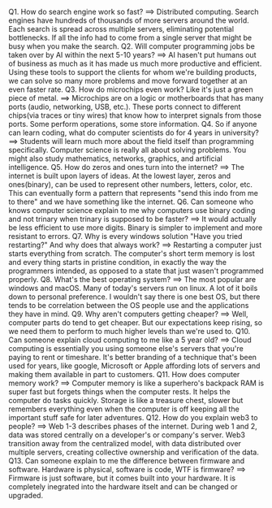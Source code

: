 Q1. How do search engine work so fast?
==> Distributed computing. Search engines have hundreds of thousands of more servers around the world. Each search is spread across multiple    servers, eliminating potential bottlenecks. If all the info had to come from a single server that might be busy when you make the search.
Q2. Will computer programming jobs be taken over by AI within the next 5-10 years?
==> AI hasen't put humans out of business as much as it has made us much more productive and efficient. Using these tools to support the clients for whom we're building products, we can solve so many more problems and move forward together at an even faster rate.
Q3. How do microchips even work? Like it's just a green piece of metal.
==> Microchips are on a logic or motherboards that has many ports (audio, networking, USB, etc.). These ports connect to different chips(via traces or tiny wires) that know how to interpret signals from those ports. Some perform operations, some store information.
Q4. So if anyone can learn coding, what do computer scientists do for 4 years in university?
==> Students will learn much more about the field itself than programming specifically. Computer science is really all about solving problems. You might also study mathematics, networks, graphics, and artificial intelligence.
Q5. How do zeros and ones turn into the internet?
==> The internet is built upon layers of ideas. At the lowest layer, zeros and ones(binary), can be used to represent other numbers, letters, color, etc. This can eventually form a pattern that represents "send this indo from me to there" and we have something like the internet.
Q6. Can someone who knows computer science explain to me why computers use binary coding and not trinary when trinary is supposed to be faster?
==> It would actually be less efficient to use more digits. Binary is simpler to implement and more resistant to errors.
Q7. Why is every windows solution "Have you tried restarting?" And why does that always work?
==> Restarting a computer just starts everything from scratch. The computer's short term memory is lost and every thing starts in pristine condition, in exactly the way the programmers intended, as opposed to a state that just wasen't programmed properly.
Q8. What's the best operating system?
==> The most popular are windows and macOS. Many of today's servers run on linux. A lot of it boils down to personal preference. I wouldn't say there is one best OS, but there tends to be correlation between the OS people use and the applications they have in mind.
Q9. Why aren't computers getting cheaper?
==> Well, computer parts do tend to get cheaper. But our expectations keep rising, so we need them to perform to much higher levels than we're used to.
Q10. Can someone explain cloud computing to me like a 5 year old?
==> Cloud computing is essentially you using someone else's servers that you're paying to rent or timeshare. It's better branding of a technique that's been used for years, like google, Microsoft or Apple affording lots of servers and making them available in part to customers.
Q11. How does computer memory work?
==> Computer memory is like a superhero's backpack RAM is super fast but forgets things when the computer rests. It helps the computer do tasks quickly. Storage is like a treasure chest, slower but remembers everything even when the computer is off keeping all the important stuff safe for later adventures.
Q12. How do you explain web3 to people?
==> Web 1-3 describes phases of the internet. During web 1 and 2, data was stored centrally on a  developer's or company's server. Web3 transition away from the centralized model, with data distributed over multiple servers, creating collective ownership and verification of the data.
Q13. Can someone explain to me the difference between firmware and software. Hardware is physical, software is code, WTF is firmware?
==> Firmware is just software, but it comes built into your hardware. It is completely inegrated into the hardware itselt and can be changed or upgraded.